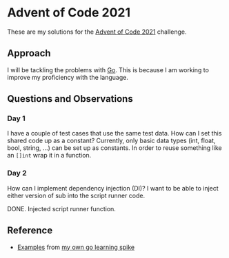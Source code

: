 # Advent of Code 2021

These are my solutions for the [Advent of Code 2021](https://adventofcode.com/) challenge.

## Approach

I will be tackling the problems with [Go](https://go.dev/).  This is because I am working to improve my proficiency with the language.

## Questions and Observations

### Day 1

I have a couple of test cases that use the same test data.  How can I set this shared code up as a constant?  Currently, only basic data types (int, float, bool, string, ...) can be set up as constants.  In order to reuse something like an `[]int` wrap it in a function.

### Day 2

How can I implement dependency injection (DI)?  I want to be able to inject either version of sub into the script runner code.  

DONE.  Injected script runner function.

## Reference

- [Examples](https://github.com/k0emt/go-ws/tree/main/examples) from [my own go learning spike](https://github.com/k0emt/go-ws)
